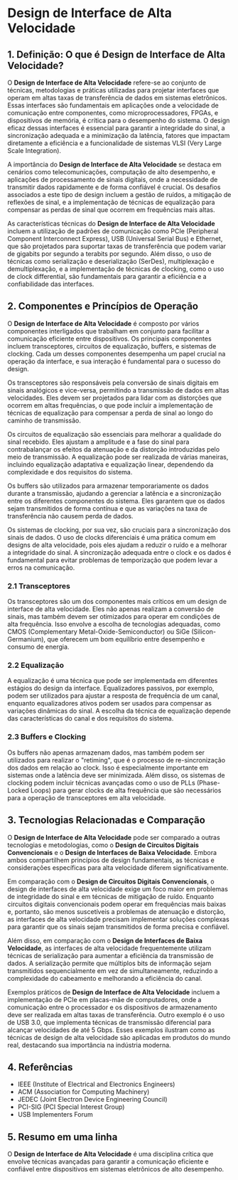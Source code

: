 # Design de Interface de Alta Velocidade

## 1. Definição: O que é **Design de Interface de Alta Velocidade**?
O **Design de Interface de Alta Velocidade** refere-se ao conjunto de técnicas, metodologias e práticas utilizadas para projetar interfaces que operam em altas taxas de transferência de dados em sistemas eletrônicos. Essas interfaces são fundamentais em aplicações onde a velocidade de comunicação entre componentes, como microprocessadores, FPGAs, e dispositivos de memória, é crítica para o desempenho do sistema. O design eficaz dessas interfaces é essencial para garantir a integridade do sinal, a sincronização adequada e a minimização da latência, fatores que impactam diretamente a eficiência e a funcionalidade de sistemas VLSI (Very Large Scale Integration).

A importância do **Design de Interface de Alta Velocidade** se destaca em cenários como telecomunicações, computação de alto desempenho, e aplicações de processamento de sinais digitais, onde a necessidade de transmitir dados rapidamente e de forma confiável é crucial. Os desafios associados a este tipo de design incluem a gestão de ruídos, a mitigação de reflexões de sinal, e a implementação de técnicas de equalização para compensar as perdas de sinal que ocorrem em frequências mais altas.

As características técnicas do **Design de Interface de Alta Velocidade** incluem a utilização de padrões de comunicação como PCIe (Peripheral Component Interconnect Express), USB (Universal Serial Bus) e Ethernet, que são projetados para suportar taxas de transferência que podem variar de gigabits por segundo a terabits por segundo. Além disso, o uso de técnicas como serialização e deserialização (SerDes), multiplexação e demultiplexação, e a implementação de técnicas de clocking, como o uso de clock differential, são fundamentais para garantir a eficiência e a confiabilidade das interfaces.

## 2. Componentes e Princípios de Operação
O **Design de Interface de Alta Velocidade** é composto por vários componentes interligados que trabalham em conjunto para facilitar a comunicação eficiente entre dispositivos. Os principais componentes incluem transceptores, circuitos de equalização, buffers, e sistemas de clocking. Cada um desses componentes desempenha um papel crucial na operação da interface, e sua interação é fundamental para o sucesso do design.

Os transceptores são responsáveis pela conversão de sinais digitais em sinais analógicos e vice-versa, permitindo a transmissão de dados em altas velocidades. Eles devem ser projetados para lidar com as distorções que ocorrem em altas frequências, o que pode incluir a implementação de técnicas de equalização para compensar a perda de sinal ao longo do caminho de transmissão.

Os circuitos de equalização são essenciais para melhorar a qualidade do sinal recebido. Eles ajustam a amplitude e a fase do sinal para contrabalançar os efeitos da atenuação e da distorção introduzidas pelo meio de transmissão. A equalização pode ser realizada de várias maneiras, incluindo equalização adaptativa e equalização linear, dependendo da complexidade e dos requisitos do sistema.

Os buffers são utilizados para armazenar temporariamente os dados durante a transmissão, ajudando a gerenciar a latência e a sincronização entre os diferentes componentes do sistema. Eles garantem que os dados sejam transmitidos de forma contínua e que as variações na taxa de transferência não causem perda de dados.

Os sistemas de clocking, por sua vez, são cruciais para a sincronização dos sinais de dados. O uso de clocks diferenciais é uma prática comum em designs de alta velocidade, pois eles ajudam a reduzir o ruído e a melhorar a integridade do sinal. A sincronização adequada entre o clock e os dados é fundamental para evitar problemas de temporização que podem levar a erros na comunicação.

### 2.1 Transceptores
Os transceptores são um dos componentes mais críticos em um design de interface de alta velocidade. Eles não apenas realizam a conversão de sinais, mas também devem ser otimizados para operar em condições de alta frequência. Isso envolve a escolha de tecnologias adequadas, como CMOS (Complementary Metal-Oxide-Semiconductor) ou SiGe (Silicon-Germanium), que oferecem um bom equilíbrio entre desempenho e consumo de energia.

### 2.2 Equalização
A equalização é uma técnica que pode ser implementada em diferentes estágios do design da interface. Equalizadores passivos, por exemplo, podem ser utilizados para ajustar a resposta de frequência de um canal, enquanto equalizadores ativos podem ser usados para compensar as variações dinâmicas do sinal. A escolha da técnica de equalização depende das características do canal e dos requisitos do sistema.

### 2.3 Buffers e Clocking
Os buffers não apenas armazenam dados, mas também podem ser utilizados para realizar o "retiming", que é o processo de re-sincronização dos dados em relação ao clock. Isso é especialmente importante em sistemas onde a latência deve ser minimizada. Além disso, os sistemas de clocking podem incluir técnicas avançadas como o uso de PLLs (Phase-Locked Loops) para gerar clocks de alta frequência que são necessários para a operação de transceptores em alta velocidade.

## 3. Tecnologias Relacionadas e Comparação
O **Design de Interface de Alta Velocidade** pode ser comparado a outras tecnologias e metodologias, como o **Design de Circuitos Digitais Convencionais** e o **Design de Interfaces de Baixa Velocidade**. Embora ambos compartilhem princípios de design fundamentais, as técnicas e considerações específicas para alta velocidade diferem significativamente.

Em comparação com o **Design de Circuitos Digitais Convencionais**, o design de interfaces de alta velocidade exige um foco maior em problemas de integridade do sinal e em técnicas de mitigação de ruído. Enquanto circuitos digitais convencionais podem operar em frequências mais baixas e, portanto, são menos suscetíveis a problemas de atenuação e distorção, as interfaces de alta velocidade precisam implementar soluções complexas para garantir que os sinais sejam transmitidos de forma precisa e confiável.

Além disso, em comparação com o **Design de Interfaces de Baixa Velocidade**, as interfaces de alta velocidade frequentemente utilizam técnicas de serialização para aumentar a eficiência da transmissão de dados. A serialização permite que múltiplos bits de informação sejam transmitidos sequencialmente em vez de simultaneamente, reduzindo a complexidade do cabeamento e melhorando a eficiência do canal.

Exemplos práticos de **Design de Interface de Alta Velocidade** incluem a implementação de PCIe em placas-mãe de computadores, onde a comunicação entre o processador e os dispositivos de armazenamento deve ser realizada em altas taxas de transferência. Outro exemplo é o uso de USB 3.0, que implementa técnicas de transmissão diferencial para alcançar velocidades de até 5 Gbps. Esses exemplos ilustram como as técnicas de design de alta velocidade são aplicadas em produtos do mundo real, destacando sua importância na indústria moderna.

## 4. Referências
- IEEE (Institute of Electrical and Electronics Engineers)
- ACM (Association for Computing Machinery)
- JEDEC (Joint Electron Device Engineering Council)
- PCI-SIG (PCI Special Interest Group)
- USB Implementers Forum

## 5. Resumo em uma linha
O **Design de Interface de Alta Velocidade** é uma disciplina crítica que envolve técnicas avançadas para garantir a comunicação eficiente e confiável entre dispositivos em sistemas eletrônicos de alto desempenho.